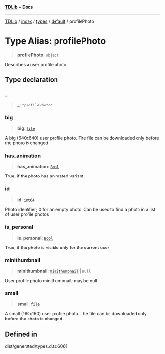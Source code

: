 [**TDLib**](../../../../../../README.md) • **Docs**

***

[TDLib](../../../../../../modules.md) / [index](../../../../../README.md) / [types](../../../README.md) / [default](../README.md) / profilePhoto

# Type Alias: profilePhoto

> **profilePhoto**: `object`

Describes a user profile photo

## Type declaration

### \_

> **\_**: `"profilePhoto"`

### big

> **big**: [`file`](file.md)

A big (640x640) user profile photo. The file can be downloaded only before the photo is changed

### has\_animation

> **has\_animation**: [`Bool`](Bool.md)

True, if the photo has animated variant

### id

> **id**: [`int64`](int64.md)

Photo identifier; 0 for an empty photo. Can be used to find a photo in a list of user profile photos

### is\_personal

> **is\_personal**: [`Bool`](Bool.md)

True, if the photo is visible only for the current user

### minithumbnail

> **minithumbnail**: [`minithumbnail`](minithumbnail.md) \| `null`

User profile photo minithumbnail; may be null

### small

> **small**: [`file`](file.md)

A small (160x160) user profile photo. The file can be downloaded only before the photo is changed

## Defined in

dist/generated/types.d.ts:6061
